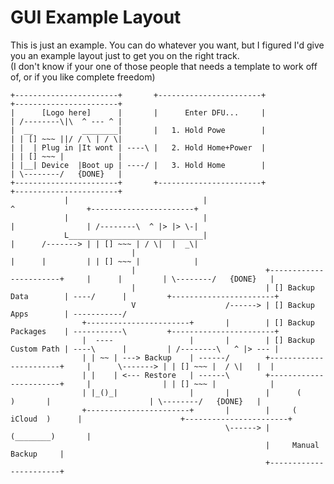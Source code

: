 GUI Example Layout
==================

This is just an example. You can do whatever you want, but I figured I'd give you an example layout just to get you on the right track.  
(I don't know if your one of those people that needs a template to work off of, or if you like complete freedom)  

```
+-----------------------+		+-----------------------+				   +-----------------------+
|	   [Logo here]		|		| 	   Enter DFU...		|				   | /--------\|\  ^ --- ^ |
|  __			________|		|	1. Hold Powe	    |				   | | [] ~~~ ||/ / \ | / \|
| |  | Plug in |It wont | ----\ |   2. Hold Home+Power	|				   | | [] ~~~ |            |
| |__| Device  |Boot up	| ----/ |   3. Hold Home		|				   | \--------/   {DONE}   |
+-----------------------+		+-----------------------+				   +-----------------------+
			|							   |										   ^				+-----------------------+
			|							   |										   |				| /--------\  ^ |> |> \-|
			L______________________________|										   |	  /-------> | | [] ~~~ | / \|  |  _\|
						   |														   |	  |			| | [] ~~~ |            |
						   |							 +-----------------------+     |	  |			| \--------/   {DONE}   |
						   |							 | [] Backup Data        | ----/      |			+-----------------------+
						   V					/------> | [] Backup Apps        | -----------/
				+-----------------------+       |		 | [] Backup Packages    | -----------\			+-----------------------+
				|  ----					|       |		 | [] Backup Custom Path | ----\      |			| /--------\   ^ |> --- |
				| | ~~ | ---> Backup	| ------/		 +-----------------------+     |      \-------> | | [] ~~~ |  / \|   |  |
				| |    | <--- Restore	| ------\		 +-----------------------+     |				| | [] ~~~ |            |
				| |_()_|				|       |		 |      (        )		 |						| \--------/   {DONE}   |
				+-----------------------+       |		 |     (  iCloud  )		 |						+-----------------------+
												\------> |      (________)		 |
														 |     Manual Backup	 |
														 +-----------------------+
```
